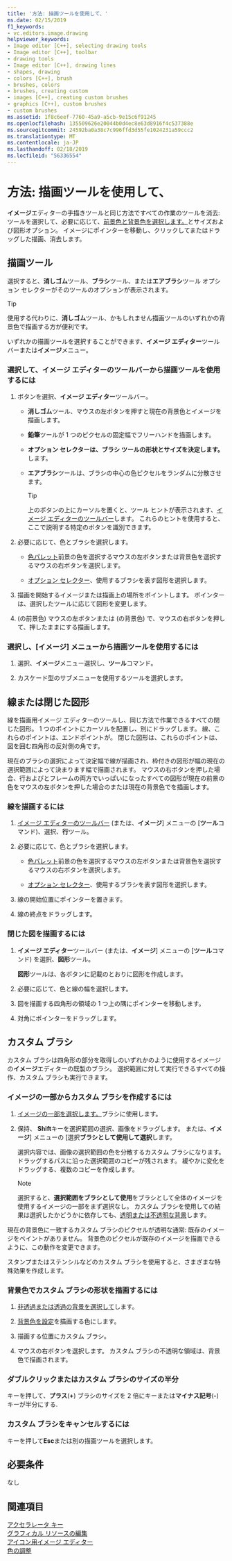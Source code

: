 ```yaml
---
title: '方法: 描画ツールを使用して、'
ms.date: 02/15/2019
f1_keywords:
- vc.editors.image.drawing
helpviewer_keywords:
- Image editor [C++], selecting drawing tools
- Image editor [C++], toolbar
- drawing tools
- Image editor [C++], drawing lines
- shapes, drawing
- colors [C++], brush
- brushes, colors
- brushes, creating custom
- images [C++], creating custom brushes
- graphics [C++], custom brushes
- custom brushes
ms.assetid: 1f8c6eef-7760-45a9-a5cb-9e15c6f91245
ms.openlocfilehash: 135509626e20044b0d4ec8e63d8916f4c537388e
ms.sourcegitcommit: 24592ba0a38c7c996ffd3d55fe1024231a59ccc2
ms.translationtype: MT
ms.contentlocale: ja-JP
ms.lasthandoff: 02/18/2019
ms.locfileid: "56336554"
---
```

# <a name="how-to-use-a-drawing-tool"></a>方法: 描画ツールを使用して、

**イメージ**エディターの手描きツールと同じ方法ですべての作業のツールを消去: ツールを選択して、必要に応じて、[前景色と背景色を選択します。](../windows/selecting-foreground-or-background-colors-image-editor-for-icons.md)とサイズおよび図形オプション。 イメージにポインターを移動し、クリックしてまたはドラッグした描画、消去します。

## <a name="drawing-tools"></a>描画ツール

選択すると、**消しゴム**ツール、**ブラシ**ツール、または**エアブラシ**ツール オプション セレクターがそのツールのオプションが表示されます。

> [!TIP]
> 使用する代わりに、**消しゴム**ツール、かもしれません描画ツールのいずれかの背景色で描画する方が便利です。

いずれかの描画ツールを選択することができます、**イメージ エディター**ツールバーまたは**イメージ**メニュー。

### <a name="to-select-and-use-a-drawing-tool-from-the-image-editor-toolbar"></a>選択して、イメージ エディターのツールバーから描画ツールを使用するには

1. ボタンを選択、**イメージ エディター**ツールバー。

   - **消しゴム**ツール、マウスの左ボタンを押すと現在の背景色とイメージを描画します。

   - **鉛筆**ツールが 1 つのピクセルの固定幅でフリーハンドを描画します。

   - **オプション セレクターは、ブラシ ツールの形状とサイズを決定します。** します。

   - **エアブラシ**ツールは、ブラシの中心の色ピクセルをランダムに分散させます。

        > [!TIP]
        >  上のボタンの上にカーソルを置くと、ツール ヒントが表示されます、[イメージ エディターのツールバー](../windows/toolbar-image-editor-for-icons.md)します。 これらのヒントを使用すると、ここで説明する特定のボタンを識別できます。

1. 必要に応じて、色とブラシを選択します。

   - [色パレット](../windows/colors-window-image-editor-for-icons.md)前景の色を選択するマウスの左ボタンまたは背景色を選択するマウスの右ボタンを選択します。

   - [オプション セレクター](../windows/toolbar-image-editor-for-icons.md)、使用するブラシを表す図形を選択します。

1. 描画を開始するイメージまたは描画上の場所をポイントします。 ポインターは、選択したツールに応じて図形を変更します。

1. (の前景色) マウスの左ボタンまたは (の背景色) で、マウスの右ボタンを押して、押したままにする描画します。

### <a name="to-select-and-use-a-drawing-tool-from-the-image-menu"></a>選択し、[イメージ] メニューから描画ツールを使用するには

1. 選択、**イメージ**メニュー選択し、**ツール**コマンド。

1. カスケード型のサブメニューを使用するツールを選択します。

## <a name="lines-or-closed-figures"></a>線または閉じた図形

線を描画用イメージ エディターのツールし、同じ方法で作業できるすべての閉じた図形。 1 つのポイントにカーソルを配置し、別にドラッグします。 線、これらのポイントは、エンドポイントが。 閉じた図形は、これらのポイントは、図を囲む四角形の反対側の角です。

現在のブラシの選択によって決定幅で線が描画され、枠付きの図形が幅の現在の選択範囲によって決まります幅で描画されます。 マウスの右ボタンを押した場合、行およびとフレームの両方でいっぱいになったすべての図形が現在の前景の色をマウスの左ボタンを押した場合のまたは現在の背景色でを描画します。

### <a name="to-draw-a-line"></a>線を描画するには

1. [イメージ エディターのツールバー](../windows/toolbar-image-editor-for-icons.md) (または、**イメージ**] メニューの [**ツール**コマンド)、選択、**行**ツール。

1. 必要に応じて、色とブラシを選択します。

   - [色パレット](../windows/colors-window-image-editor-for-icons.md)前景の色を選択するマウスの左ボタンまたは背景色を選択するマウスの右ボタンを選択します。

   - [オプション セレクター](../windows/toolbar-image-editor-for-icons.md)、使用するブラシを表す図形を選択します。

1. 線の開始位置にポインターを置きます。

1. 線の終点をドラッグします。

### <a name="to-draw-a-closed-figure"></a>閉じた図を描画するには

1. **イメージ エディター**ツールバー (または、**イメージ**] メニューの [**ツール**コマンド) を選択、**図形**ツール。

   **図形**ツールは、各ボタンに記載のとおりに図形を作成します。

1. 必要に応じて、色と線の幅を選択します。

1. 図を描画する四角形の領域の 1 つ上の隅にポインターを移動します。

1. 対角にポインターをドラッグします。

## <a name="custom-brushes"></a>カスタム ブラシ

カスタム ブラシは四角形の部分を取得しのいずれかのように使用するイメージの**イメージ**エディターの既製のブラシ。 選択範囲に対して実行できるすべての操作、カスタム ブラシも実行できます。

### <a name="to-create-a-custom-brush-from-a-portion-of-an-image"></a>イメージの一部からカスタム ブラシを作成するには

1. [イメージの一部を選択します。](../windows/selecting-an-area-of-an-image-image-editor-for-icons.md)ブラシに使用します。

1. 保持、 **Shift**キーを選択範囲の選択、画像をドラッグします。 または、**イメージ**] メニューの [選択**ブラシとして使用して選択**します。

   選択内容では、画像の選択範囲の色を分散するカスタム ブラシになります。 ドラッグするパスに沿った選択範囲のコピーが残されます。 緩やかに変化をドラッグする、複数のコピーを作成します。

   > [!NOTE]
   > 選択すると、**選択範囲をブラシとして使用**をブラシとして全体のイメージを使用するイメージの一部をまず選択なし。 カスタム ブラシを使用しての結果は選択したかどうかに依存しても、[透明または不透明な背景](../windows/choosing-a-transparent-or-opaque-background-image-editor-for-icons.md)します。

現在の背景色に一致するカスタム ブラシのピクセルが透明な通常: 既存のイメージをペイントがありません。 背景色のピクセルが既存のイメージを描画できるように、この動作を変更できます。

スタンプまたはステンシルなどのカスタム ブラシを使用すると、さまざまな特殊効果を作成します。

### <a name="to-draw-custom-brush-shapes-in-the-background-color"></a>背景色でカスタム ブラシの形状を描画するには

1. [非透過または透過の背景を選択して](../windows/choosing-a-transparent-or-opaque-background-image-editor-for-icons.md)します。

1. [背景色を設定](../windows/selecting-foreground-or-background-colors-image-editor-for-icons.md)を描画する色にします。

1. 描画する位置にカスタム ブラシ。

1. マウスの右ボタンを選択します。 カスタム ブラシの不透明な領域は、背景色で描画されます。

### <a name="to-double-or-halve-the-custom-brush-size"></a>ダブルクリックまたはカスタム ブラシのサイズの半分

キーを押して、**プラス**(**+**) ブラシのサイズを 2 倍にキーまたは**マイナス記号**(**-**) キーが半分にする.

### <a name="to-cancel-the-custom-brush"></a>カスタム ブラシをキャンセルするには

キーを押して**Esc**または別の描画ツールを選択します。

## <a name="requirements"></a>必要条件

なし

## <a name="see-also"></a>関連項目

[アクセラレータ キー](../windows/accelerator-keys-image-editor-for-icons.md)<br/>
[グラフィカル リソースの編集](../windows/editing-graphical-resources-image-editor-for-icons.md)<br/>
[アイコン用イメージ エディター](../windows/image-editor-for-icons.md)<br/>
[色の調整](../windows/working-with-color-image-editor-for-icons.md)
